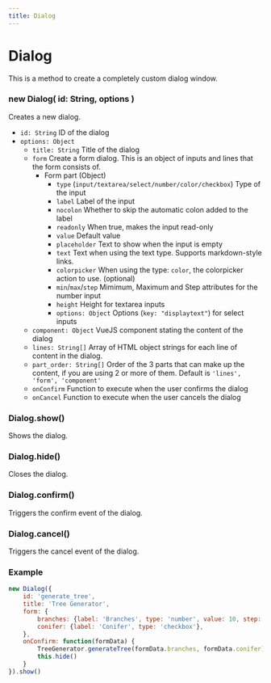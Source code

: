 ```yaml
---
title: Dialog
---
```


# Dialog

This is a method to create a completely custom dialog window.

### new Dialog( id: String, options )

Creates a new dialog.

* `id: String` ID of the dialog
* `options: Object`
	* `title: String` Title of the dialog
	* `form` Create a form dialog. This is an object of inputs and lines that the form consists of.
		* Form part (Object)
			* `type` (`input/textarea/select/number/color/checkbox`) Type of the input
			* `label` Label of the input
			* `nocolon` Whether to skip the automatic colon added to the label
			* `readonly` When true, makes the input read-only
			* `value` Default value
			* `placeholder` Text to show when the input is empty
			* `text` Text when using the text type. Supports markdown-style links.
			* `colorpicker` When using the type: `color`, the colorpicker action to use. (optional)
			* `min`/`max`/`step` Mimimum, Maximum and Step attributes for the number input
			* `height` Height for textarea inputs
			* `options: Object` Options (`key: "displaytext"`) for select inputs
	* `component: Object` VueJS component stating the content of the dialog
	* `lines: String[]` Array of HTML object strings for each line of content in the dialog.
	* `part_order: String[]` Order of the 3 parts that can make up the content, if you are using 2 or more of them. Default is `'lines', 'form', 'component'` 
	* `onConfirm` Function to execute when the user confirms the dialog
	* `onCancel` Function to execute when the user cancels the dialog

### Dialog.show()
Shows the dialog.

### Dialog.hide()
Closes the dialog.

### Dialog.confirm()
Triggers the confirm event of the dialog.

### Dialog.cancel()
Triggers the cancel event of the dialog.


### Example
```javascript
new Dialog({
    id: 'generate_tree',
    title: 'Tree Generator',
    form: {
        branches: {label: 'Branches', type: 'number', value: 10, step: 1, min: 1, max: 16},
        conifer: {label: 'Conifer', type: 'checkbox'},
    },
    onConfirm: function(formData) {
        TreeGenerator.generateTree(formData.branches, formData.conifer)
        this.hide()
    }
}).show()
```
